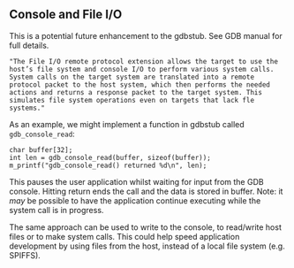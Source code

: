 
Console and File I/O
--------------------

This is a potential future enhancement to the gdbstub. See GDB manual for full details.

	"The File I/O remote protocol extension allows the target to use the host’s file system and console I/O to perform various system calls. System calls on the target system are translated into a remote protocol packet to the host system, which then performs the needed actions and returns a response packet to the target system. This simulates file system operations even on targets that lack fle systems."

As an example, we might implement a function in gdbstub called `gdb_console_read`:

```
char buffer[32];
int len = gdb_console_read(buffer, sizeof(buffer));
m_printf("gdb_console_read() returned %d\n", len);
```

This pauses the user application whilst waiting for input from the GDB console. Hitting return ends the call and the data is stored in buffer. Note: it _may_ be possible to have the application continue executing while the system call is in progress.

The same approach can be used to write to the console, to read/write host files or to make system calls. This could help speed application development by using files from the host, instead of a local file system (e.g. SPIFFS).
